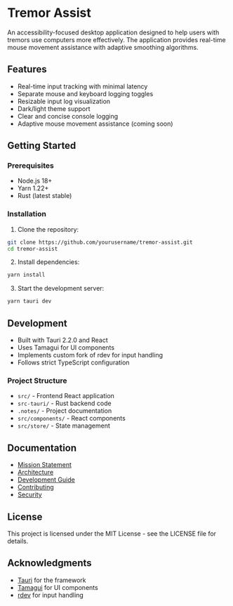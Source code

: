 # Tremor Assist

An accessibility-focused desktop application designed to help users with tremors use computers more effectively. The application provides real-time mouse movement assistance with adaptive smoothing algorithms.

## Features

- Real-time input tracking with minimal latency
- Separate mouse and keyboard logging toggles
- Resizable input log visualization
- Dark/light theme support
- Clear and concise console logging
- Adaptive mouse movement assistance (coming soon)

## Getting Started

### Prerequisites

- Node.js 18+
- Yarn 1.22+
- Rust (latest stable)

### Installation

1. Clone the repository:
```bash
git clone https://github.com/yourusername/tremor-assist.git
cd tremor-assist
```

2. Install dependencies:
```bash
yarn install
```

3. Start the development server:
```bash
yarn tauri dev
```

## Development

- Built with Tauri 2.2.0 and React
- Uses Tamagui for UI components
- Implements custom fork of rdev for input handling
- Follows strict TypeScript configuration

### Project Structure

- `src/` - Frontend React application
- `src-tauri/` - Rust backend code
- `.notes/` - Project documentation
- `src/components/` - React components
- `src/store/` - State management

## Documentation

- [Mission Statement](.notes/MISSION.md)
- [Architecture](.notes/ARCHITECTURE.md)
- [Development Guide](.notes/DEVELOPMENT.md)
- [Contributing](.notes/CONTRIBUTING.md)
- [Security](.notes/SECURITY.md)

## License

This project is licensed under the MIT License - see the LICENSE file for details.

## Acknowledgments

- [Tauri](https://tauri.app) for the framework
- [Tamagui](https://tamagui.dev) for UI components
- [rdev](https://github.com/fufesou/rdev) for input handling
